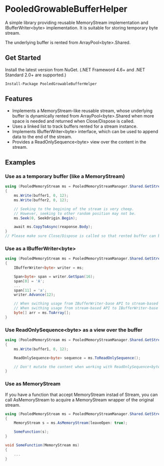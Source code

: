 # PooledGrowableBufferHelper

A simple library providing reusable MemoryStream implementation and IBufferWriter&lt;byte> implementation. It is suitable for storing temporary byte stream.

The underlying buffer is rented from ArrayPool&lt;byte>.Shared.

## Get Started

Install the latest version from NuGet. (.NET Frameword 4.6+ and .NET Standard 2.0+ are supported.)

```
Install-Package PooledGrowableBufferHelper
```

## Features

* Implements a MemoryStream-like reusable stream, whose underlying buffer is dynamically rented from ArrayPool&lt;byte>.Shared when more space is needed and returned when Close/Dispose is called.
* Uses a linked list to track buffers rented for a stream instance.
* Implements IBufferWriter&lt;byte> interface, which can be used to append data to the end of the stream.
* Provides a ReadOnlySequence&lt;byte> view over the content in the stream.

## Examples

### Use as a temporary buffer (like a MemoryStream)
```csharp
using (PooledMemoryStream ms = PooledMemoryStreamManager.Shared.GetStream())
{
    ms.Write(buffer1, 0, 12);
    ms.Write(buffer2, 0, 12);

    // Seeking to the begining of the stream is very cheep.
    // However, seeking to other random position may not be.
    ms.Seek(0, SeekOrigin.Begin);

    await ms.CopyToAsync(reaponse.Body);
}
// Please make sure Close/Dispose is called so that rented buffer can be returned to the pool

```

### Use as a IBufferWriter&lt;byte>
```csharp
using (PooledMemoryStream ms = PooledMemoryStreamManager.Shared.GetStream())
{
    IBufferWriter<byte> writer = ms;

    Span<byte> span = writer.GetSpan(16);
    span[0] = 'A';
    ...
    span[11] = 'a';
    writer.Advance(12);

    // When swithing usage from IBufferWriter-base API to stream-based API, make sure Advance is called and no buffer is acquired though GetMemory/GetSpan 
    // When swithing usage from stream-based API to IBufferWriter-base API, make sture the position is at the end of the stream.
    byte[] arr = ms.ToArray[];
}
```

### Use ReadOnlySequence&lt;byte> as a view over the buffer
```csharp
using (PooledMemoryStream ms = PooledMemoryStreamManager.Shared.GetStream())
{
    ms.Write(buffer1, 0, 12);

    ReadOnlySequence<byte> sequence = ms.ToReadOnlySequence();

    // Don't mutate the content when working with ReadOnlySequence<byte>
}
```

### Use as MemoryStream
If you have a function that accept MemoryStream instad of Stream, you can call AsMemoryStream to acquire a MemoryStream wrapper of the original stream.
```csharp
using (PooledMemoryStream ms = PooledMemoryStreamManager.Shared.GetStream())
{
    MemoryStream s = ms.AsMemoryStream(leaveOpen: true);

    SomeFunction(s);
}

void SomeFunction(MemoryStream ms)
{
    ...
}
```
